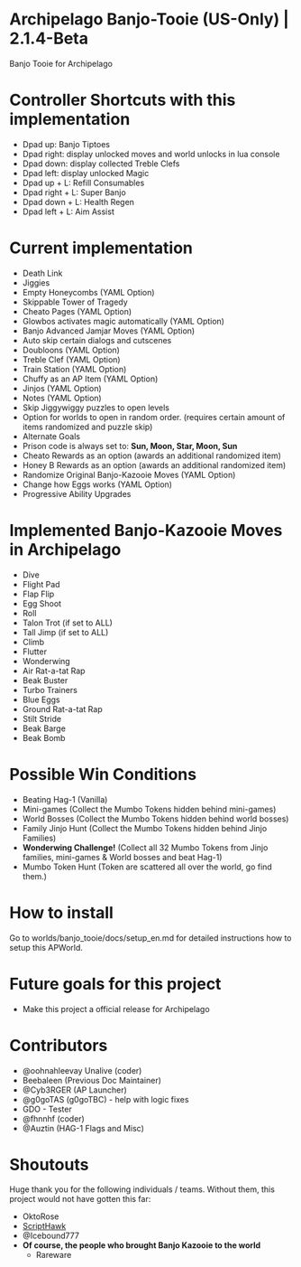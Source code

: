 # Archipelago Banjo-Tooie (US-Only) | 2.1.4-Beta
Banjo Tooie for Archipelago 

# Controller Shortcuts with this implementation
 - Dpad up: Banjo Tiptoes
 - Dpad right: display unlocked moves and world unlocks in lua console 
 - Dpad down: display collected Treble Clefs
 - Dpad left: display unlocked Magic
 - Dpad up + L: Refill Consumables
 - Dpad right + L: Super Banjo
 - Dpad down + L: Health Regen
 - Dpad left + L: Aim Assist 


# Current implementation
- Death Link
- Jiggies
- Empty Honeycombs (YAML Option) 
- Skippable Tower of Tragedy
- Cheato Pages (YAML Option)
- Glowbos activates magic automatically (YAML Option)
- Banjo Advanced Jamjar Moves (YAML Option)
- Auto skip certain dialogs and cutscenes
- Doubloons (YAML Option)
- Treble Clef (YAML Option)
- Train Station (YAML Option)
- Chuffy as an AP Item (YAML Option) 
- Jinjos (YAML Option)
- Notes (YAML Option)
- Skip Jiggywiggy puzzles to open levels
- Option for worlds to open in random order. (requires certain amount of items randomized and puzzle skip)
- Alternate Goals
- Prison code is always set to: <b>Sun, Moon, Star, Moon, Sun</b>
- Cheato Rewards as an option (awards an additional randomized item)
- Honey B Rewards as an option (awards an additional randomized item)
- Randomize Original Banjo-Kazooie Moves (YAML Option)
- Change how Eggs works (YAML Option)
- Progressive Ability Upgrades

# Implemented Banjo-Kazooie Moves in Archipelago
- Dive
- Flight Pad
- Flap Flip
- Egg Shoot
- Roll
- Talon Trot (if set to ALL)
- Tall Jimp (if set to ALL)
- Climb
- Flutter
- Wonderwing
- Air Rat-a-tat Rap
- Beak Buster
- Turbo Trainers
- Blue Eggs
- Ground Rat-a-tat Rap
- Stilt Stride
- Beak Barge
- Beak Bomb

# Possible Win Conditions
- Beating Hag-1 (Vanilla)
- Mini-games (Collect the Mumbo Tokens hidden behind mini-games)
- World Bosses (Collect the Mumbo Tokens hidden behind world bosses)
- Family Jinjo Hunt (Collect the Mumbo Tokens hidden behind Jinjo Families)
- <b>Wonderwing Challenge!</b> (Collect all 32 Mumbo Tokens from Jinjo families, mini-games & World bosses and beat Hag-1)
- Mumbo Token Hunt (Token are scattered all over the world, go find them.) 


# How to install
Go to worlds/banjo_tooie/docs/setup_en.md for detailed instructions how to setup this APWorld.

# Future goals for this project
- Make this project a official release for Archipelago 

# Contributors
 - @oohnahleevay Unalive (coder)
 - Beebaleen (Previous Doc Maintainer)
 - @Cyb3RGER (AP Launcher)
 - @g0goTAS (g0goTBC) - help with logic fixes
 - GDO - Tester
 - @fhnnhf (coder)
 - @Auztin (HAG-1 Flags and Misc)

# Shoutouts
Huge thank you for the following individuals / teams. Without them, this project would not have gotten this far:
 -  OktoRose
 - <a href='https://github.com/Isotarge/ScriptHawk'>ScriptHawk</a>
 - @Icebound777
 - **Of course, the people who brought Banjo Kazooie to the world**
    - Rareware
